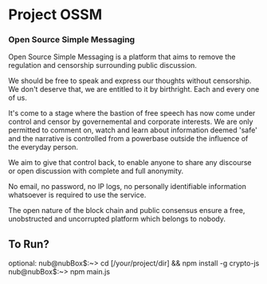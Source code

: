 # Project OSSM
### Open Source Simple Messaging

Open Source Simple Messaging is a platform that aims to remove the regulation and censorship surrounding public discussion.

We should be free to speak and express our thoughts without censorship. We don't deserve that, we are entitled to it by birthright.
Each and every one of us.

It's come to a stage where the bastion of free speech has now come under control and censor by governemental and corporate interests.
We are only permitted to comment on, watch and learn about information deemed 'safe' and the narrative is controlled from a powerbase
outside the influence of the everyday person.

We aim to give that control back, to enable anyone to share any discourse or open discussion with complete and full anonymity.

No email, no password, no IP logs, no personally identifiable information whatsoever is required to use the service.

The open nature of the block chain and public consensus ensure a free, unobstructed and uncorrupted platform which belongs to nobody.


## To Run?
optional: 
nub@nubBox$:~> cd [/your/project/dir] && npm install -g crypto-js
nub@nubBox$:~> npm main.js